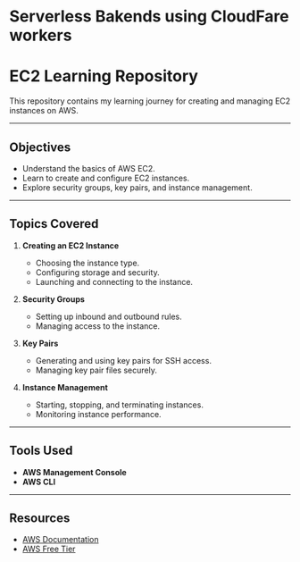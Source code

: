 # Serverless Bakends using CloudFare workers

# EC2 Learning Repository

This repository contains my learning journey for creating and managing EC2 instances on AWS.

---

## Objectives
- Understand the basics of AWS EC2.
- Learn to create and configure EC2 instances.
- Explore security groups, key pairs, and instance management.

---

## Topics Covered
1. **Creating an EC2 Instance**  
   - Choosing the instance type.  
   - Configuring storage and security.  
   - Launching and connecting to the instance.

2. **Security Groups**  
   - Setting up inbound and outbound rules.  
   - Managing access to the instance.

3. **Key Pairs**  
   - Generating and using key pairs for SSH access.  
   - Managing key pair files securely.

4. **Instance Management**  
   - Starting, stopping, and terminating instances.  
   - Monitoring instance performance.

---

## Tools Used
- **AWS Management Console**
- **AWS CLI**

---

## Resources
- [AWS Documentation](https://docs.aws.amazon.com/)
- [AWS Free Tier](https://aws.amazon.com/free/)
